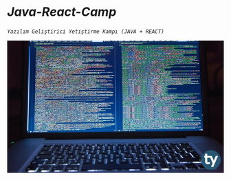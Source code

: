 # *Java-React-Camp*

*`Yazılım Geliştirici Yetiştirme Kampı (JAVA + REACT)`*

<img src="images/3.jpg" alt="3" style="zoom:80%;" />



